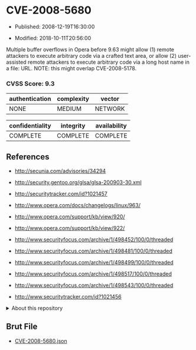 # CVE-2008-5680

- Published: 2008-12-19T16:30:00

- Modified: 2018-10-11T20:56:00

Multiple buffer overflows in Opera before 9.63 might allow (1) remote attackers to execute arbitrary code via a crafted text area, or allow (2) user-assisted remote attackers to execute arbitrary code via a long host name in a file: URL.  NOTE: this might overlap CVE-2008-5178.

### CVSS Score: **9.3**

| authentication | complexity | vector |
| --- | --- | --- |
| NONE | MEDIUM | NETWORK |

| confidentiality | integrity | availability |
| --- | --- | --- |
| COMPLETE | COMPLETE | COMPLETE |

## References

* http://secunia.com/advisories/34294

* http://security.gentoo.org/glsa/glsa-200903-30.xml

* http://securitytracker.com/id?1021457

* http://www.opera.com/docs/changelogs/linux/963/

* http://www.opera.com/support/kb/view/920/

* http://www.opera.com/support/kb/view/922/

* http://www.securityfocus.com/archive/1/498452/100/0/threaded

* http://www.securityfocus.com/archive/1/498481/100/0/threaded

* http://www.securityfocus.com/archive/1/498499/100/0/threaded

* http://www.securityfocus.com/archive/1/498517/100/0/threaded

* http://www.securityfocus.com/archive/1/498543/100/0/threaded

* http://www.securitytracker.com/id?1021456

<details>
<summary>About this repository</summary> 

  This repository is part of the project [Live Hack CVE](https://github.com/Live-Hack-CVE). Main website can be found [www.live-hack.org](https://www.live-hack.org) 
  
  Made by [Sn0wAlice](https://github.com/Sn0wAlice) for the people that care about security and need to have a feed of the latest CVEs. Hope you enjoy it, don't forget to star the repo and follow me on [Twitter](https://twitter.com/Sn0wAlice) and [Github](https://github.com/Sn0wAlice). And that is my [personnal website](https://www.alice-snow.me/)

  - [Home Page](https://github.com/Live-Hack-CVE)
  - [Framework](https://github.com/Live-Hack-CVE/cve-framework)
  - [CVE database](https://github.com/Live-Hack-CVE/full_database)
  - [Changelog](https://github.com/Live-Hack-CVE/Changelog)
</details>

## Brut File

* [CVE-2008-5680.json](https://raw.githubusercontent.com/Live-Hack-CVE/full_database/main/cves/2008/CVE-2008-5680.json)


